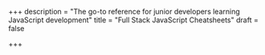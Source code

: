 +++
description = "The go-to reference for junior developers learning JavaScript development"
title = "Full Stack JavaScript Cheatsheets"
draft = false

+++
